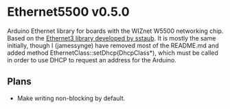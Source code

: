 # Ethernet5500 v0.5.0

Arduino Ethernet library for boards with the WIZnet W5500 networking chip. Based on the [Ethernet3 library developed by sstaub](https://github.com/sstaub/Ethernet3). It is mostly the same initially, though I (jamessynge) have removed most of the README.md and added method EthernetClass::setDhcp(DhcpClass*), which must be called in order to use DHCP to request an address for the Arduino.

## Plans

*   Make writing non-blocking by default.

